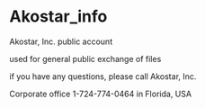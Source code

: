 # Akostar_info

Akostar, Inc. public account

used for general public exchange of files

if you have any questions, please call Akostar, Inc. 

Corporate office 1-724-774-0464 in Florida, USA

